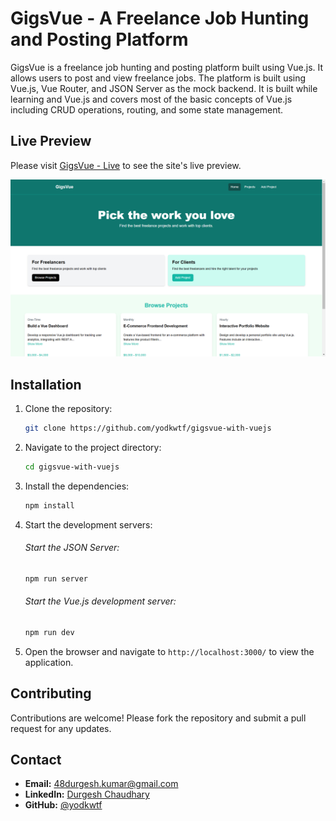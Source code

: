 # GigsVue - A Freelance Job Hunting and Posting Platform

GigsVue is a freelance job hunting and posting platform built using Vue.js. It allows users to post and view freelance jobs. The platform is built using Vue.js, Vue Router, and JSON Server as the mock backend. It is built while learning and Vue.js and covers most of the basic concepts of Vue.js including CRUD operations, routing, and some state management.

## Live Preview

Please visit [GigsVue - Live](https://cardzire-dk.netlify.app) to see the site's live preview.

![GigsVue Preview](./public/cover.png)

## Installation

1.  Clone the repository:

    ```bash
    git clone https://github.com/yodkwtf/gigsvue-with-vuejs
    ```

2.  Navigate to the project directory:

    ```bash
    cd gigsvue-with-vuejs
    ```

3.  Install the dependencies:

    ```bash
    npm install
    ```

4.  Start the development servers:

    ###### Start the JSON Server:

    ```bash
    npm run server
    ```

    ###### Start the Vue.js development server:

    ```bash
    npm run dev
    ```

5.  Open the browser and navigate to `http://localhost:3000/` to view the application.

## Contributing

Contributions are welcome! Please fork the repository and submit a pull request for any updates.

## Contact

- **Email:** [48durgesh.kumar@gmail.com](mailto:48durgesh.kumar@gmail.com)
- **LinkedIn:** [Durgesh Chaudhary](https://www.linkedin.com/in/durgesh-chaudhary/)
- **GitHub:** [@yodkwtf](https://github.com/yodkwtf)
